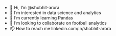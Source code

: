 - 👋 Hi, I’m @shobhit-arora
- 👀 I’m interested in data science and analytics
- 🌱 I’m currently learning Pandas
- 💞️ I’m looking to collaborate on football analytics
- 📫 How to reach me linkedin.com/in/shobhit-arora

<!---
shobhit-arora/shobhit-arora is a ✨ special ✨ repository because its `README.md` (this file) appears on your GitHub profile.
You can click the Preview link to take a look at your changes.
--->
